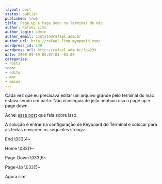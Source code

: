```yaml
--- 
layout: post
status: publish
published: true
title: Page Up e Page Down no Terminal do Mac
author: Rafael Lima
author_login: admin
author_email: contato@rafael.adm.br
author_url: http://rafael.lima.myopenid.com/
wordpress_id: 239
wordpress_url: http://rafael.adm.br/?p=239
date: 2008-09-09 00:07:01 -03:00
categories: 
- Posts
tags: 
- editor
- mac
- macos
---
```

Cada vez que eu precisava editar um arquivo grande pelo terminal do mac estava sendo um parto. Não conseguia de jeito nenhum usa o page up e page down.

Achei <a href="http://fdiv.net/2007/05/12/keybindings-in-macosx-terminal-app/">esse post</a> que fala sobre isso.

A solução é entrar na configuração de Keyboard do Terminal e colocar para as teclas enviarem os seguintes strings:

End
\033[4~

Home
\033[1~

Page-Down 
\033[6~

Page-Up 
\033[5~

Agora sim!
